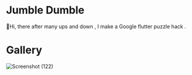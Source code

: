 # Jumble Dumble

👋Hi, there after many ups and down , I make a Google flutter puzzle hack . 

# Gallery

![Screenshot (122)](https://user-images.githubusercontent.com/74767290/167851417-d647bfeb-5bc3-4fa2-9760-78345060b24f.png)
